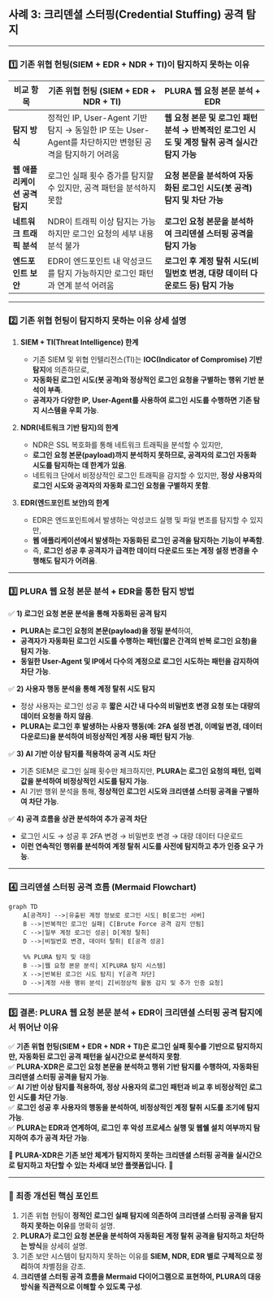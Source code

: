 ## **사례 3: 크리덴셜 스터핑(Credential Stuffing) 공격 탐지**

---

### **1️⃣ 기존 위협 헌팅(SIEM + EDR + NDR + TI)이 탐지하지 못하는 이유**

| **비교 항목** | **기존 위협 헌팅 (SIEM + EDR + NDR + TI)** | **PLURA 웹 요청 본문 분석 + EDR** |
|----------|-------------------------------|-------------------------------|
| **탐지 방식** | 정적인 IP, User-Agent 기반 탐지 → 동일한 IP 또는 User-Agent를 차단하지만 변형된 공격을 탐지하기 어려움 | **웹 요청 본문 및 로그인 패턴 분석 → 반복적인 로그인 시도 및 계정 탈취 공격 실시간 탐지 가능** |
| **웹 애플리케이션 공격 탐지** | 로그인 실패 횟수 증가를 탐지할 수 있지만, 공격 패턴을 분석하지 못함 | **요청 본문을 분석하여 자동화된 로그인 시도(봇 공격) 탐지 및 차단 가능** |
| **네트워크 트래픽 분석** | NDR이 트래픽 이상 탐지는 가능하지만 로그인 요청의 세부 내용 분석 불가 | **로그인 요청 본문을 분석하여 크리덴셜 스터핑 공격을 탐지 가능** |
| **엔드포인트 보안** | EDR이 엔드포인트 내 악성코드를 탐지 가능하지만 로그인 패턴과 연계 분석 어려움 | **로그인 후 계정 탈취 시도(비밀번호 변경, 대량 데이터 다운로드 등) 탐지 가능** |

---

### **2️⃣ 기존 위협 헌팅이 탐지하지 못하는 이유 상세 설명**  

1. **SIEM + TI(Threat Intelligence) 한계**  
   - 기존 SIEM 및 위협 인텔리전스(TI)는 **IOC(Indicator of Compromise) 기반 탐지**에 의존하므로,  
   - **자동화된 로그인 시도(봇 공격)와 정상적인 로그인 요청을 구별하는 행위 기반 분석이 부족**.  
   - **공격자가 다양한 IP, User-Agent를 사용하여 로그인 시도를 수행하면 기존 탐지 시스템을 우회 가능**.  

2. **NDR(네트워크 기반 탐지)의 한계**  
   - NDR은 SSL 복호화를 통해 네트워크 트래픽을 분석할 수 있지만,  
   - **로그인 요청 본문(payload)까지 분석하지 못하므로, 공격자의 로그인 자동화 시도를 탐지하는 데 한계가 있음**.  
   - 네트워크 단에서 비정상적인 로그인 트래픽을 감지할 수 있지만, **정상 사용자의 로그인 시도와 공격자의 자동화 로그인 요청을 구별하지 못함**.  

3. **EDR(엔드포인트 보안)의 한계**  
   - EDR은 엔드포인트에서 발생하는 악성코드 실행 및 파일 변조를 탐지할 수 있지만,  
   - **웹 애플리케이션에서 발생하는 자동화된 로그인 공격을 탐지하는 기능이 부족함**.  
   - 즉, **로그인 성공 후 공격자가 급격한 데이터 다운로드 또는 계정 설정 변경을 수행해도 탐지가 어려움**.  

---

### **3️⃣ PLURA 웹 요청 본문 분석 + EDR을 통한 탐지 방법**

✅ **1) 로그인 요청 본문 분석을 통해 자동화된 공격 탐지**  
   - **PLURA는 로그인 요청의 본문(payload)을 정밀 분석**하여,  
   - **공격자가 자동화된 로그인 시도를 수행하는 패턴(짧은 간격의 반복 로그인 요청)을 탐지 가능**.  
   - **동일한 User-Agent 및 IP에서 다수의 계정으로 로그인 시도하는 패턴을 감지하여 차단 가능**.  

✅ **2) 사용자 행동 분석을 통해 계정 탈취 시도 탐지**  
   - 정상 사용자는 로그인 성공 후 **짧은 시간 내 다수의 비밀번호 변경 요청 또는 대량의 데이터 요청을 하지 않음**.  
   - **PLURA는 로그인 후 발생하는 사용자 행동(예: 2FA 설정 변경, 이메일 변경, 데이터 다운로드)을 분석하여 비정상적인 계정 사용 패턴 탐지 가능**.  

✅ **3) AI 기반 이상 탐지를 적용하여 공격 시도 차단**  
   - 기존 SIEM은 로그인 실패 횟수만 체크하지만, **PLURA는 로그인 요청의 패턴, 입력값을 분석하여 비정상적인 시도를 탐지 가능**.  
   - AI 기반 행위 분석을 통해, **정상적인 로그인 시도와 크리덴셜 스터핑 공격을 구별하여 차단 가능**.  

✅ **4) 공격 흐름을 상관 분석하여 추가 공격 차단**  
   - 로그인 시도 → 성공 후 2FA 변경 → 비밀번호 변경 → 대량 데이터 다운로드  
   - **이런 연속적인 행위를 분석하여 계정 탈취 시도를 사전에 탐지하고 추가 인증 요구 가능**.  

---

### **4️⃣ 크리덴셜 스터핑 공격 흐름 (Mermaid Flowchart)**  
```mermaid
graph TD
    A[공격자] -->|유출된 계정 정보로 로그인 시도| B[로그인 서버]
    B -->|반복적인 로그인 실패| C[Brute Force 공격 감지 안됨]
    C -->|일부 계정 로그인 성공| D[계정 탈취]
    D -->|비밀번호 변경, 데이터 탈취| E[공격 성공]

    %% PLURA 탐지 및 대응
    B -->|웹 요청 본문 분석| X[PLURA 탐지 시스템]
    X -->|반복된 로그인 시도 탐지| Y[공격 차단]
    D -->|계정 사용 행위 분석| Z[비정상적 활동 감지 및 추가 인증 요청]
```

---

### **5️⃣ 결론: PLURA 웹 요청 본문 분석 + EDR이 크리덴셜 스터핑 공격 탐지에서 뛰어난 이유**  

✅ **기존 위협 헌팅(SIEM + EDR + NDR + TI)은 로그인 실패 횟수를 기반으로 탐지하지만, 자동화된 로그인 공격 패턴을 실시간으로 분석하지 못함**.  
✅ **PLURA-XDR은 로그인 요청 본문을 분석하고 행위 기반 탐지를 수행하여, 자동화된 크리덴셜 스터핑 공격을 탐지 가능**.  
✅ **AI 기반 이상 탐지를 적용하여, 정상 사용자의 로그인 패턴과 비교 후 비정상적인 로그인 시도를 차단 가능**.  
✅ **로그인 성공 후 사용자의 행동을 분석하여, 비정상적인 계정 탈취 시도를 조기에 탐지 가능**.  
✅ **PLURA는 EDR과 연계하여, 로그인 후 악성 프로세스 실행 및 웹쉘 설치 여부까지 탐지하여 추가 공격 차단 가능**.  

🔹 **PLURA-XDR은 기존 보안 체계가 탐지하지 못하는 크리덴셜 스터핑 공격을 실시간으로 탐지하고 차단할 수 있는 차세대 보안 플랫폼입니다.** 🚀  

---

### **📌 최종 개선된 핵심 포인트**
1. 기존 위협 헌팅이 **정적인 로그인 실패 탐지에 의존하여 크리덴셜 스터핑 공격을 탐지하지 못하는 이유**를 명확히 설명.  
2. **PLURA가 로그인 요청 본문을 분석하여 자동화된 계정 탈취 공격을 탐지하고 차단하는 방식**을 상세히 설명.  
3. 기존 보안 시스템이 탐지하지 못하는 이유를 **SIEM, NDR, EDR 별로 구체적으로 정리**하여 차별점을 강조.  
4. **크리덴셜 스터핑 공격 흐름을 Mermaid 다이어그램으로 표현하여, PLURA의 대응 방식을 직관적으로 이해할 수 있도록 구성**.  
 
